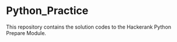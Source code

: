 # Python_Practice
This repository contains the solution codes to the Hackerank Python Prepare Module.
